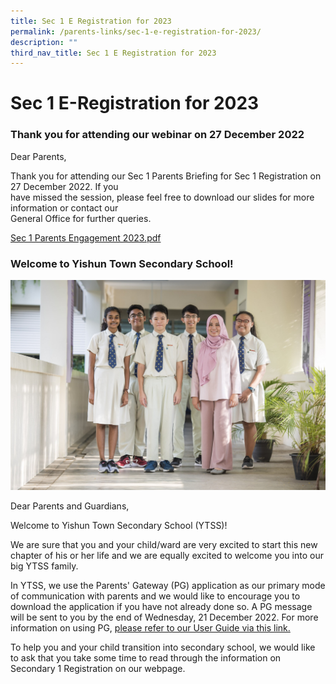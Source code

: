 ```yaml
---
title: Sec 1 E Registration for 2023
permalink: /parents-links/sec-1-e-registration-for-2023/
description: ""
third_nav_title: Sec 1 E Registration for 2023
---
```

# **Sec 1 E-Registration for 2023**

  

### Thank you for attending our webinar on 27 December 2022

Dear Parents,

Thank you for attending our Sec 1 Parents Briefing for Sec 1 Registration on 27 December 2022. If you  
have missed the session, please feel free to download our slides for more information or contact our  
General Office for further queries.  
  
[Sec 1 Parents Engagement 2023.pdf](/files/Sec%201%20Parents%20Engagement%202023.pdf) 
  

### Welcome to Yishun Town Secondary School!

![](/images/_EDK7363.jpg)

Dear Parents and Guardians,  
  
Welcome to Yishun Town Secondary School (YTSS)!  
  
We are sure that you and your child/ward are very excited to start this new chapter of his or her life and we are equally excited to welcome you into our big YTSS family.  
  
In YTSS, we use the Parents' Gateway (PG) application as our primary mode of communication with parents and we would like to encourage you to download the application if you have not already done so. A PG message will be sent to you by the end of Wednesday, 21 December 2022. For more information on using PG, [please refer to our User Guide via this link.](https://yishuntownsec.moe.edu.sg/parents-links/parents-gateway)  
  
To help you and your child transition into secondary school, we would like to ask that you take some time to read through the information on Secondary 1 Registration on our webpage.